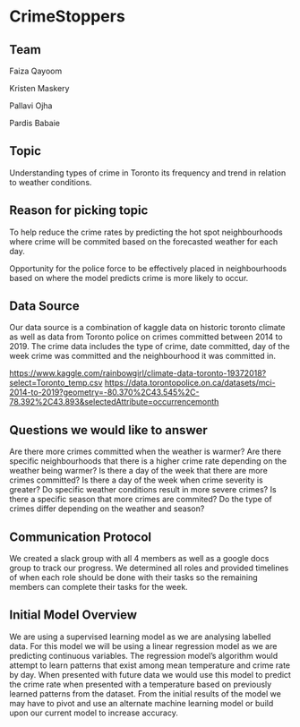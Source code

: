 # CrimeStoppers
## Team
Faiza Qayoom

Kristen Maskery

Pallavi Ojha

Pardis Babaie

## Topic
Understanding types of crime in Toronto its frequency and trend in relation to weather conditions.

## Reason for picking topic
To help reduce the crime rates by predicting the hot spot neighbourhoods where crime will be commited based on the forecasted weather for each day.

Opportunity for the police force to be effectively placed in neighbourhoods based on where the model predicts crime is more likely to occur.

## Data Source
Our data source is a combination of kaggle data on historic toronto climate as well as data from Toronto police on crimes committed between 2014 to 2019. The crime data includes the type of crime, date committed, day of the week crime was committed and the neighbourhood it was committed in.

https://www.kaggle.com/rainbowgirl/climate-data-toronto-19372018?select=Toronto_temp.csv
https://data.torontopolice.on.ca/datasets/mci-2014-to-2019?geometry=-80.370%2C43.545%2C-78.392%2C43.893&selectedAttribute=occurrencemonth

## Questions we would like to answer
Are there more crimes committed when the weather is warmer?
Are there specific neighbourhoods that there is a higher crime rate depending on the weather being warmer?
Is there a day of the week that there are more crimes committed?
Is there a day of the week when crime severity is greater?
Do specific weather conditions result in more severe crimes?
Is there a specific season that more crimes are commited?
Do the type of crimes differ depending on the weather and season?

## Communication Protocol
We created a slack group with all 4 members as well as a google docs group to track our progress. We determined all roles and provided timelines of when each role should be done with their tasks so the remaining members can complete their tasks for the week.

## Initial Model Overview
We are using a supervised learning model as we are analysing labelled data. For this model we will be using a linear regression model as we are predicting continuous variables. The regression model’s algorithm would attempt to learn patterns that exist among mean temperature and crime rate by day. When presented with future data we would use this model to predict the crime rate when presented with a temperature based on previously learned patterns from the dataset. From the initial results of the model we may have to pivot and use an alternate machine learning model or build upon our current model to increase accuracy.
